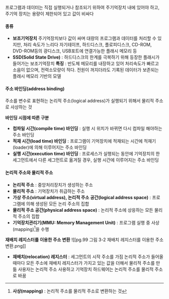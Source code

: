 프로그램과 데이터는 직접 실행되거나 참조되기 위하여 주기억장치 내에 있어야 하고, 주기억 장치는 용량이 제한되어 있고 값이 비싸다
#### 종류
- **보조기억장치**
	주기억장치보다 값이 싸며 대량의 프로그램과 데이터를 처리할 수 있지만, 처리 속도가 느리다
	자기테이프, 하드디스크, 플로피디스크, CD-ROM, DVD-ROM등의 광디스크, USB포트에 연결가능한 플래시 메모리 등
- **SSD(Solid State Drive)** : 하드디스크의 한계를 극복하기 위해 등장한 플래시가 들어가는 보조기억장치
	**특징** : 반도체 메모리를 내장하고 있어 처리속도가 빠르고 소음이 없으며, 전력소모량이 적다. 
	전원이 꺼지더라도 기록된 데이터가 보존되는 플래시 메모리 기반의 모델

#### 주소 바인딩(address binding)
주소를 변수로 표현하는 논리적 주소(logical address)가 실행되기 위해서 물리적 주소로 사상하는 것

**바인딩 시점에 따른 구분**
- **컴파일 시간(compile time) 바인딩** : 실행 시 위치가 바뀌면 다시 컴파일 해야하는 주소 바인딩
- **적재 시간(load time) 바인딩** : 프로그램이 기억장치에 적재되는 시간에 적재기(loader)에 의해 이루어지는 주소 바인딩
- **실행 시간(execution time) 바인딩** : 프로세스가 실행되는 동안에 기억장치의 한 세그먼트에서 다른 세그먼트로 옮겨질 경우, 실행 시간에 이루어지는 주소 바인딩

#### 논리적 주소와 물리적 주소
- **논리적 주소** : 중앙처리장치가 생성하는 주소
- **물리적 주소** : 기억장치가 취급하는 주소
- **가상 주소(virtual address), 논리적 주소 공간(logical address space)** : 프로그램에 의해 생성된 모든 논리 주소의 집합
- **물리적 주소 공간(physical address space)** : 논리적 주소에 상응하는 모든 물리적 주소의 집합
- **기억장치관리기(MMU: Memory Management Unit)** : 프로그램 실행 중 사상(mapping)[^1]을 수행

**재배치 레지스터를 이용한 주소 변환**
![[pg.99 그림 3-2 재배치 레지스터를 이용한 주소 변환.png]]
- **재배치(relocation) 레지스터** : 세그먼트의 시작 주소를 가짐
	논리적 주소가 들어올 때마다 모든 주소에 재배치 레지스터가 가지고 있는 값을 더해서 물리적 주소를 만듦
	사용자는 논리적 주소 사용하고 기억장치 하드웨어는 논리적 주소를 물리적 주소로 바꿈

[^1]: **사상(mapping)** : 논리적 주소를 물리적 주소로 변환하는 것